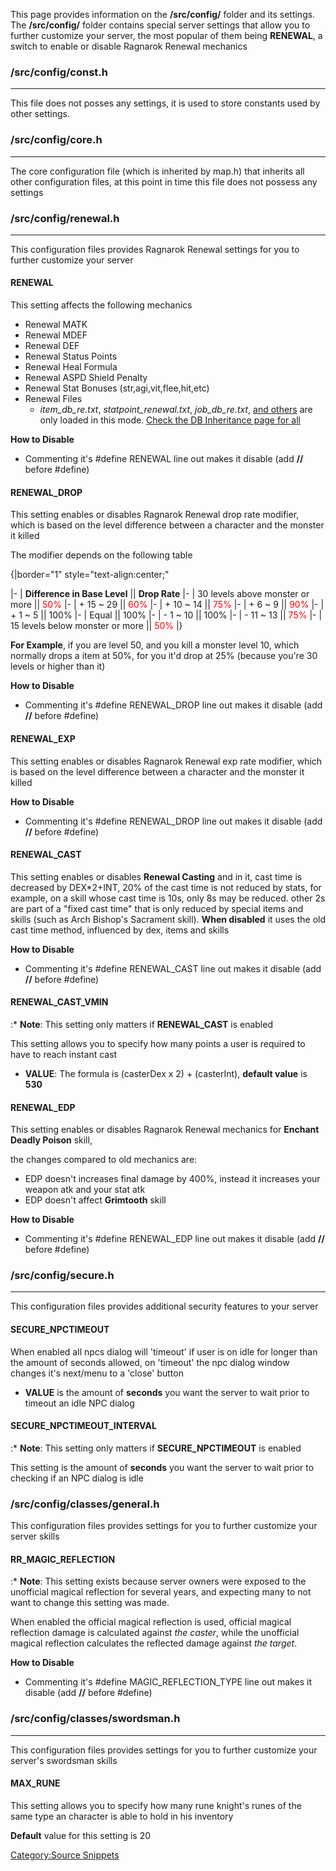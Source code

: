 This page provides information on the **/src/config/** folder and its settings. The **/src/config/** folder contains
special server settings that allow you to further customize your server, the most popular of them being **RENEWAL**, a
switch to enable or disable Ragnarok Renewal mechanics

### /src/config/const.h

------------------------------------------------------------------------------------------------------------------------

This file does not posses any settings, it is used to store constants used by other settings.

### /src/config/core.h

------------------------------------------------------------------------------------------------------------------------

The core configuration file (which is inherited by map.h) that inherits all other configuration files, at this point in
time this file does not possess any settings

### /src/config/renewal.h

------------------------------------------------------------------------------------------------------------------------

This configuration files provides Ragnarok Renewal settings for you to further customize your server

#### RENEWAL

  
This setting affects the following mechanics

- Renewal MATK
- Renewal MDEF
- Renewal DEF
- Renewal Status Points
- Renewal Heal Formula
- Renewal ASPD Shield Penalty
- Renewal Stat Bonuses (str,agi,vit,flee,hit,etc)
- Renewal Files
  - *item_db_re.txt*, *statpoint_renewal.txt*, *job_db_re.txt*, [and others](DB_Folder_Inheritance "wikilink") are only
    loaded in this mode. [Check the DB Inheritance page for all](DB_Folder_Inheritance "wikilink")

**How to Disable**

- Commenting it's \#define RENEWAL line out makes it disable (add **//** before \#define)

#### RENEWAL_DROP

  
This setting enables or disables Ragnarok Renewal drop rate modifier, which is based on the level difference between a
character and the monster it killed

The modifier depends on the following table

{\|border="1" style="text-align:center;"

\|- \| **Difference in Base Level** \|\| **Drop Rate** \|- \| 30 levels above monster or more \|\|
<font color="red">50%</font> \|- \| + 15 ~ 29 \|\| <font color="red">60%</font> \|- \| + 10 ~ 14 \|\|
<font color="red">75%</font> \|- \| + 6 ~ 9 \|\| <font color="red">90%</font> \|- \| + 1 ~ 5 \|\| 100% \|- \| Equal \|\|
100% \|- \| - 1 ~ 10 \|\| 100% \|- \| - 11 ~ 13 \|\| <font color="red">75%</font> \|- \| 15 levels below monster or more
\|\| <font color="red">50%</font> \|}

  
**For Example**, if you are level 50, and you kill a monster level 10, which normally drops a item at 50%, for you it'd
drop at 25% (because you're 30 levels or higher than it)

**How to Disable**

- Commenting it's \#define RENEWAL_DROP line out makes it disable (add **//** before \#define)

#### RENEWAL_EXP

  
This setting enables or disables Ragnarok Renewal exp rate modifier, which is based on the level difference between a
character and the monster it killed

**How to Disable**

- Commenting it's \#define RENEWAL_DROP line out makes it disable (add **//** before \#define)

#### RENEWAL_CAST

  
This setting enables or disables **Renewal Casting** and in it, cast time is decreased by DEX\*2+INT, 20% of the cast
time is not reduced by stats, for example, on a skill whose cast time is 10s, only 8s may be reduced. other 2s are part
of a "fixed cast time" that is only reduced by special items and skills (such as Arch Bishop's Sacrament skill). **When
disabled** it uses the old cast time method, influenced by dex, items and skills  

**How to Disable**

- Commenting it's \#define RENEWAL_CAST line out makes it disable (add **//** before \#define)

#### RENEWAL_CAST_VMIN

:\* **Note**: This setting only matters if **RENEWAL_CAST** is enabled

  
This setting allows you to specify how many points a user is required to have to reach instant cast

- **VALUE**: The formula is (casterDex x 2) + (casterInt), **default value** is **530**

#### RENEWAL_EDP

  
This setting enables or disables Ragnarok Renewal mechanics for **Enchant Deadly Poison** skill,  

the changes compared to old mechanics are:

- EDP doesn't increases final damage by 400%, instead it increases your weapon atk and your stat atk
- EDP doesn't affect **Grimtooth** skill

**How to Disable**

- Commenting it's \#define RENEWAL_EDP line out makes it disable (add **//** before \#define)

### /src/config/secure.h

------------------------------------------------------------------------------------------------------------------------

This configuration files provides additional security features to your server

#### SECURE_NPCTIMEOUT

  
When enabled all npcs dialog will 'timeout' if user is on idle for longer than the amount of seconds allowed, on
'timeout' the npc dialog window changes it's next/menu to a 'close' button

- **VALUE** is the amount of **seconds** you want the server to wait prior to timeout an idle NPC dialog

#### SECURE_NPCTIMEOUT_INTERVAL

:\* **Note**: This setting only matters if **SECURE_NPCTIMEOUT** is enabled

  
This setting is the amount of **seconds** you want the server to wait prior to checking if an NPC dialog is idle

### /src/config/classes/general.h

This configuration files provides settings for you to further customize your server skills

#### RR_MAGIC_REFLECTION

:\* **Note**: This setting exists because server owners were exposed to the unofficial magical reflection for several
years, and expecting many to not want to change this setting was made.

  
When enabled the official magical reflection is used, official magical reflection damage is calculated against *the
caster*, while the unofficial magical reflection calculates the reflected damage against *the target*.  

**How to Disable**

- Commenting it's \#define MAGIC_REFLECTION_TYPE line out makes it disable (add **//** before \#define)

### /src/config/classes/swordsman.h

------------------------------------------------------------------------------------------------------------------------

This configuration files provides settings for you to further customize your server's swordsman skills

#### MAX_RUNE

  
This setting allows you to specify how many rune knight's runes of the same type an character is able to hold in his
inventory  

**Default** value for this setting is 20

[Category:Source Snippets](Category:Source_Snippets "wikilink")
